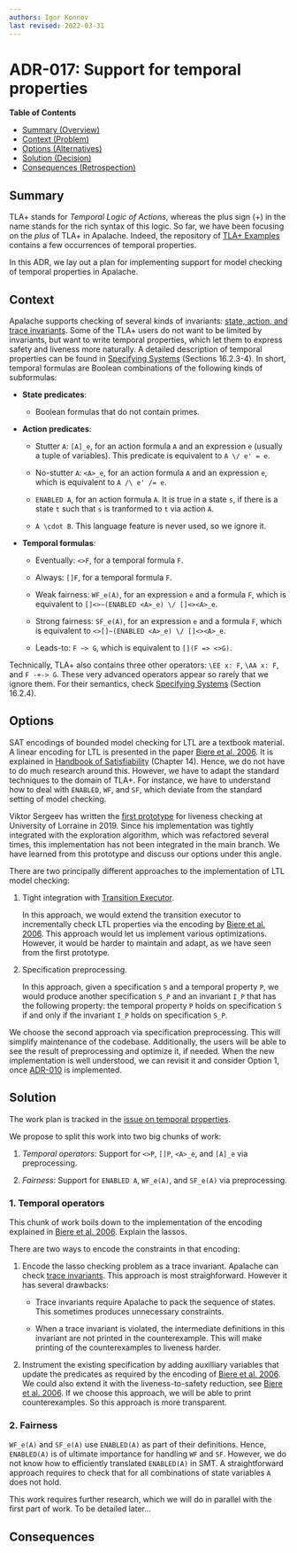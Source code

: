```yaml
---
authors: Igor Konnov
last revised: 2022-03-31
---
```


# ADR-017: Support for temporal properties

**Table of Contents**

- [Summary (Overview)](#summary)
- [Context (Problem)](#context)
- [Options (Alternatives)](#options)
- [Solution (Decision)](#solution)
- [Consequences (Retrospection)](#consequences)

## Summary

TLA+ stands for *Temporal Logic of Actions*, whereas the plus sign (+) in the
name stands for the rich syntax of this logic. So far, we have been focusing on
the *plus* of TLA+ in Apalache. Indeed, the repository of [TLA+ Examples][]
contains a few occurrences of temporal properties.

In this ADR, we lay out a plan for implementing support for model checking
of temporal properties in Apalache.

## Context

<!-- Communicates the forces at play (technical, political, social, project).
     This is the story explaining the problem we are looking to resolve.
-->

Apalache supports checking of several kinds of invariants: [state, action, and
trace invariants][]. Some of the TLA+ users do not want to be limited by
invariants, but want to write temporal properties, which let them to express
safety and liveness more naturally. A detailed description of temporal
properties can be found in [Specifying Systems][] (Sections 16.2.3-4). In
short, temporal formulas are Boolean combinations of the following kinds of
subformulas:

 - **State predicates**:

   - Boolean formulas that do not contain primes.

 - **Action predicates**:
   - Stutter `A`: `[A]_e`, for an action formula `A`
     and an expression `e` (usually a tuple of variables).
     This predicate is equivalent to `A \/ e' = e`.

   - No-stutter `A`: `<A>_e`, for an action formula `A`
     and an expression `e`, which is equivalent to `A /\ e' /= e`.

   - `ENABLED A`, for an action formula `A`. It is true in a state `s`, if
     there is a state `t` such that `s` is tranformed to `t` via action `A`.

   - `A \cdot B`. This language feature is never used, so we ignore it.

 - **Temporal formulas**:

   - Eventually: `<>F`, for a temporal formula `F`.

   - Always: `[]F`, for a temporal formula `F`.

   - Weak fairness: `WF_e(A)`, for an expression `e` and a formula `F`,
        which is equivalent to `[]<>~(ENABLED <A>_e) \/ []<><A>_e`.

   - Strong fairness: `SF_e(A)`, for an expression `e` and a formula `F`,
        which is equivalent to `<>[]~(ENABLED <A>_e) \/ []<><A>_e`.

   - Leads-to: `F ~> G`, which is equivalent to `[](F => <>G)`.

Technically, TLA+ also contains three other operators: `\EE x: F`, `\AA x: F`,
and `F -+-> G`. These very advanced operators appear so rarely that we ignore
them. For their semantics, check [Specifying Systems][] (Section 16.2.4).

## Options

SAT encodings of bounded model checking for LTL are a textbook material. A
linear encoding for LTL is presented in the paper [Biere et al. 2006][]. It is
explained in [Handbook of Satisfiability][] (Chapter 14). Hence, we do not have
to do much research around this. However, we have to adapt the standard
techniques to the domain of TLA+. For instance, we have to understand how to
deal with `ENABLED`, `WF`, and `SF`, which deviate from the standard setting of
model checking.

Viktor Sergeev has written the [first prototype][] for liveness checking at
University of Lorraine in 2019. Since his implementation was tightly integrated
with the exploration algorithm, which was refactored several times, this
implementation has not been integrated in the main branch. We have learned from
this prototype and discuss our options under this angle.

There are two principally different approaches to the implementation of LTL
model checking:

 1. Tight integration with [Transition Executor][].

    In this approach, we would extend the transition executor to incrementally
    check LTL properties via the encoding by [Biere et al. 2006][]. This approach
    would let us implement various optimizations. However, it would be harder
    to maintain and adapt, as we have seen from the first prototype.

 1. Specification preprocessing.

    In this approach, given a specification `S` and a temporal property `P`, we
    would produce another specification `S_P` and an invariant `I_P` that has
    the following property: the temporal property `P` holds on specification
    `S` if and only if the invariant `I_P` holds on specification `S_P`.

We choose the second approach via specification preprocessing. This will
simplify maintenance of the codebase. Additionally, the users will be able to
see the result of preprocessing and optimize it, if needed. When the new
implementation is well understood, we can revisit it and consider Option 1,
once [ADR-010][] is implemented.

## Solution

The work plan is tracked in the [issue on temporal properties][].

We propose to split this work into two big chunks of work:

 1. *Temporal operators*:
    Support for `<>P`, `[]P`, `<A>_e`, and `[A]_e` via preprocessing.

 1. *Fairness*:
    Support for `ENABLED A`, `WF_e(A)`, and `SF_e(A)` via preprocessing.

### 1. Temporal operators

This chunk of work boils down to the implementation of the encoding explained
in [Biere et al. 2006][]. Explain the lassos.


There are two ways to encode the constraints in that encoding:

 1. Encode the lasso checking problem as a trace invariant.  Apalache can check
 [trace invariants][]. This approach is most straighforward.  However it has
 several drawbacks:

    - Trace invariants require Apalache to pack the sequence of states.
      This sometimes produces unnecessary constraints.

    - When a trace invariant is violated, the intermediate definitions
      in this invariant are not printed in the counterexample.
      This will make printing of the counterexamples to liveness harder.

 1. Instrument the existing specification by adding auxilliary variables that
 update the predicates as required by the encoding of [Biere et al. 2006][].
 We could also extend it with the liveness-to-safety reduction, see [Biere et
 al. 2006][]. If we choose this approach, we will be able to print
 counterexamples. So this approach is more transparent.

### 2. Fairness

`WF_e(A)` and `SF_e(A)` use `ENABLED(A)` as part of their definitions. Hence,
`ENABLED(A)` is of ultimate importance for handling `WF` and `SF`. However, we
do not know how to efficiently translated `ENABLED(A)` in SMT. A
straightforward approach requires to check that for all combinations of state
variables `A` does not hold.

This work requires further research, which we will do in parallel with the
first part of work. To be detailed later...

## Consequences

<!-- Records the results of the decision over the long term.
     Did it work, not work, was changed, upgraded, etc.
-->

[TLA+ Examples]: https://github.com/tlaplus/Examples
[Biere et al. 2006]: https://lmcs.episciences.org/2236
[state, action, and trace invariants]: ../apalache/principles/invariants.md
[Specifying Systems]: https://lamport.azurewebsites.net/tla/book.html
[Handbook of Satisfiability]: https://ebooks.iospress.nl/publication/4999
[first prototype]: https://github.com/informalsystems/apalache/tree/feature/liveness
[Transition Executor]: ./003adr-trex.md
[ADR-010]: ./010rfc-transition-explorer.md
[issue on temporal properties]: https://github.com/informalsystems/apalache/issues/488
[trace invariants]: ../apalache/principles/invariants.md#trace-invariants
